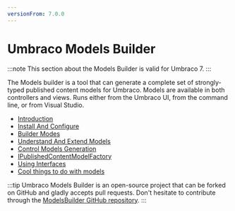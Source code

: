 ```yaml
---
versionFrom: 7.0.0
---
```


# Umbraco Models Builder

:::note
This section about the Models Builder is valid for Umbraco 7.
:::

The Models builder is a tool that can generate a complete set of strongly-typed published content models for Umbraco. Models are available in both controllers and views. Runs either from the Umbraco UI, from the command line, or from Visual Studio.

* [Introduction](introduction-v7.md)
* [Install And Configure](configuration-v7.md)
* [Builder Modes](Builder-Modes-v7.md)
* [Understand And Extend Models](Understand-And-Extend-v7.md)
* [Control Models Generation](Control-Generation-v7.md)
* [IPublishedContentModelFactory](IPublishedContentModelFactory-v7.md)
* [Using Interfaces](Using-Interfaces-v7.md)
* [Cool things to do with models](CoolThingsWithModels-v7.md)

:::tip
Umbraco Models Builder is an open-source project that can be forked on GitHub and gladly accepts pull requests. Don't hesitate to contribute through the [ModelsBuilder GitHub repository](https://github.com/zpqrtbnk/Zbu.ModelsBuilder).
:::
